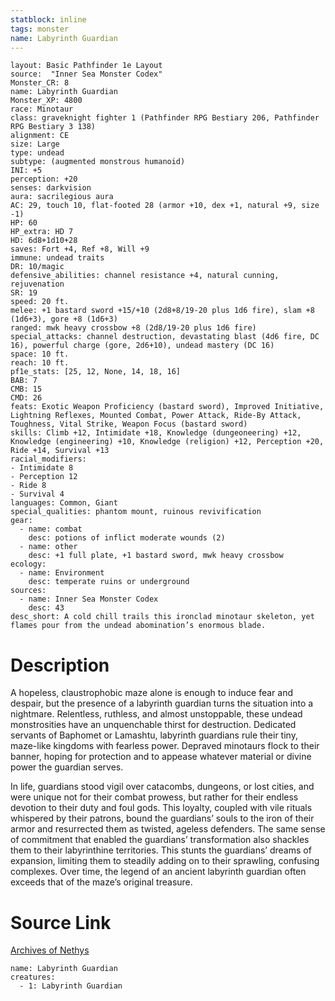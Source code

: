 ```yaml
---
statblock: inline
tags: monster
name: Labyrinth Guardian
---
```

```statblock
layout: Basic Pathfinder 1e Layout
source:  "Inner Sea Monster Codex"
Monster_CR: 8
name: Labyrinth Guardian
Monster_XP: 4800
race: Minotaur
class: graveknight fighter 1 (Pathfinder RPG Bestiary 206, Pathfinder RPG Bestiary 3 138)
alignment: CE
size: Large
type: undead
subtype: (augmented monstrous humanoid)
INI: +5
perception: +20
senses: darkvision
aura: sacrilegious aura
AC: 29, touch 10, flat-footed 28 (armor +10, dex +1, natural +9, size -1)
HP: 60
HP_extra: HD 7
HD: 6d8+1d10+28
saves: Fort +4, Ref +8, Will +9
immune: undead traits
DR: 10/magic
defensive_abilities: channel resistance +4, natural cunning, rejuvenation
SR: 19
speed: 20 ft.
melee: +1 bastard sword +15/+10 (2d8+8/19-20 plus 1d6 fire), slam +8 (1d6+3), gore +8 (1d6+3)
ranged: mwk heavy crossbow +8 (2d8/19-20 plus 1d6 fire)
special_attacks: channel destruction, devastating blast (4d6 fire, DC 16), powerful charge (gore, 2d6+10), undead mastery (DC 16)
space: 10 ft.
reach: 10 ft.
pf1e_stats: [25, 12, None, 14, 18, 16]
BAB: 7
CMB: 15
CMD: 26
feats: Exotic Weapon Proficiency (bastard sword), Improved Initiative, Lightning Reflexes, Mounted Combat, Power Attack, Ride-By Attack, Toughness, Vital Strike, Weapon Focus (bastard sword)
skills: Climb +12, Intimidate +18, Knowledge (dungeoneering) +12, Knowledge (engineering) +10, Knowledge (religion) +12, Perception +20, Ride +14, Survival +13
racial_modifiers:
- Intimidate 8
- Perception 12
- Ride 8
- Survival 4
languages: Common, Giant
special_qualities: phantom mount, ruinous revivification
gear:
  - name: combat
    desc: potions of inflict moderate wounds (2)
  - name: other
    desc: +1 full plate, +1 bastard sword, mwk heavy crossbow
ecology:
  - name: Environment
    desc: temperate ruins or underground
sources:
  - name: Inner Sea Monster Codex
    desc: 43
desc_short: A cold chill trails this ironclad minotaur skeleton, yet flames pour from the undead abomination’s enormous blade.
```
# Description
A hopeless, claustrophobic maze alone is enough to induce fear and despair, but the presence of a labyrinth guardian turns the situation into a nightmare. Relentless, ruthless, and almost unstoppable, these undead monstrosities have an unquenchable thirst for destruction. Dedicated servants of Baphomet or Lamashtu, labyrinth guardians rule their tiny, maze-like kingdoms with fearless power. Depraved minotaurs flock to their banner, hoping for protection and to appease whatever material or divine power the guardian serves.

In life, guardians stood vigil over catacombs, dungeons, or lost cities, and were unique not for their combat prowess, but rather for their endless devotion to their duty and foul gods. This loyalty, coupled with vile rituals whispered by their patrons, bound the guardians’ souls to the iron of their armor and resurrected them as twisted, ageless defenders. The same sense of commitment that enabled the guardians’ transformation also shackles them to their labyrinthine territories. This stunts the guardians’ dreams of expansion, limiting them to steadily adding on to their sprawling, confusing complexes. Over time, the legend of an ancient labyrinth guardian often exceeds that of the maze’s original treasure.
# Source Link
[Archives of Nethys](https://aonprd.com/MonsterDisplay.aspx?ItemName=Labyrinth%20Guardian)
```encounter-table
name: Labyrinth Guardian
creatures:
  - 1: Labyrinth Guardian
```

